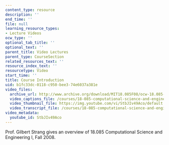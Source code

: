 ```yaml
---
content_type: resource
description: ''
end_time: ''
file: null
learning_resource_types:
- Lecture Videos
ocw_type: ''
optional_tab_title: ''
optional_text: ''
parent_title: Video Lectures
parent_type: CourseSection
related_resources_text: ''
resource_index_text: ''
resourcetype: Video
start_time: ''
title: Course Introduction
uid: b1fc33dc-0118-c950-bee3-74e6037a381e
video_files:
  archive_url: http://www.archive.org/download/MIT18.085F08/ocw-18.085-f08-intro_300k.mp4
  video_captions_file: /courses/18-085-computational-science-and-engineering-i-fall-2008/ce924867c7cb55aab187f2cf0cb864d7_StbJIv49Aco.vtt
  video_thumbnail_file: https://img.youtube.com/vi/StbJIv49Aco/default.jpg
  video_transcript_file: /courses/18-085-computational-science-and-engineering-i-fall-2008/d4e2e30a45184fb16c7d1af58c0f89e1_StbJIv49Aco.pdf
video_metadata:
  youtube_id: StbJIv49Aco
---
```


Prof. Gilbert Strang gives an overview of 18.085 Computational Science and Engineering I, Fall 2008.



